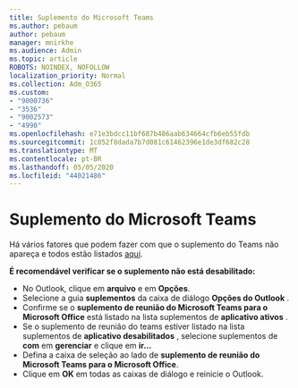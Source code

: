 ```yaml
---
title: Suplemento do Microsoft Teams
ms.author: pebaum
author: pebaum
manager: mnirkhe
ms.audience: Admin
ms.topic: article
ROBOTS: NOINDEX, NOFOLLOW
localization_priority: Normal
ms.collection: Adm_O365
ms.custom:
- "9000736"
- "3536"
- "9002573"
- "4990"
ms.openlocfilehash: e71e3bdcc11bf687b486aab634664cfb6eb55fdb
ms.sourcegitcommit: 1c052f8dada7b7d081c61462396e1de3df682c28
ms.translationtype: MT
ms.contentlocale: pt-BR
ms.lasthandoff: 05/05/2020
ms.locfileid: "44021486"
---
```

# <a name="teams-outlook-add-in"></a>Suplemento do Microsoft Teams

Há vários fatores que podem fazer com que o suplemento do Teams não apareça e todos estão listados [aqui](https://docs.microsoft.com/microsoftteams/teams-add-in-for-outlook#teams-meeting-add-in-in-outlook-for-windows-does-not-show).

**É recomendável verificar se o suplemento não está desabilitado:**

- No Outlook, clique em **arquivo** e em **Opções**.
- Selecione a guia **suplementos** da caixa de diálogo **Opções do Outlook** .
- Confirme se o **suplemento de reunião do Microsoft Teams para o Microsoft Office** está listado na lista suplementos de **aplicativo ativos** .
- Se o suplemento de reunião do teams estiver listado na lista suplementos de **aplicativo desabilitados** , selecione suplementos de **com** em **gerenciar** e clique em **ir...**
- Defina a caixa de seleção ao lado de **suplemento de reunião do Microsoft Teams para o Microsoft Office**.
- Clique em **OK** em todas as caixas de diálogo e reinicie o Outlook.
